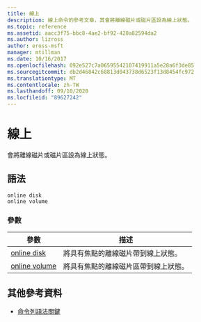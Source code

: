```yaml
---
title: 線上
description: 線上命令的參考文章，其會將離線磁片或磁片區設為線上狀態。
ms.topic: reference
ms.assetid: aacc3f75-bbc8-4ae2-bf92-420a82594da2
ms.author: lizross
author: eross-msft
manager: mtillman
ms.date: 10/16/2017
ms.openlocfilehash: 092e527c7a06595542107419911a5e28a6f3de85
ms.sourcegitcommit: db2d46842c68813d043738d6523f13d8454fc972
ms.translationtype: MT
ms.contentlocale: zh-TW
ms.lasthandoff: 09/10/2020
ms.locfileid: "89627242"
---
```

# <a name="online"></a>線上

會將離線磁片或磁片區設為線上狀態。

## <a name="syntax"></a>語法

```
online disk
online volume
```

### <a name="parameters"></a>參數

| 參數 | 描述 |
|--|--|
| [online disk](online-disk.md) | 將具有焦點的離線磁片帶到線上狀態。 |
| [online volume](online-volume.md) | 將具有焦點的離線磁片區帶到線上狀態。 |

## <a name="additional-references"></a>其他參考資料

- [命令列語法關鍵](command-line-syntax-key.md)

